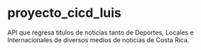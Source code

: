# proyecto_cicd_luis

API que regresa titulos de noticias tanto de Deportes, Locales e Internacionales de diversos medios de noticias de Costa Rica. 
